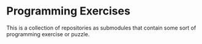 # Programming Exercises

This is a collection of repositories as submodules that contain some sort of programming exercise or puzzle.